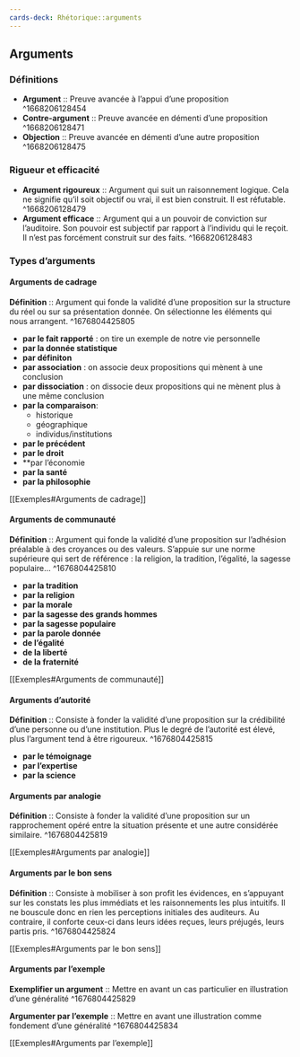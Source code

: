 ```yaml
---
cards-deck: Rhétorique::arguments
---
```


## Arguments

### Définitions

- **Argument** :: Preuve avancée à l’appui d’une proposition
^1668206128454
- **Contre-argument** :: Preuve avancée en démenti d’une proposition
^1668206128471
- **Objection** :: Preuve avancée en démenti d’une autre proposition
^1668206128475

### Rigueur et efficacité

- **Argument rigoureux** :: Argument qui suit un raisonnement logique. Cela ne signifie qu’il soit objectif ou vrai, il est bien construit. Il est réfutable.
^1668206128479
- **Argument efficace** :: Argument qui a un pouvoir de conviction sur l’auditoire. Son pouvoir est subjectif par rapport à l’individu qui le reçoit. Il n’est pas forcément construit sur des faits.
^1668206128483

### Types d’arguments

#### Arguments de cadrage

**Définition** :: Argument qui fonde la validité d’une proposition sur la structure du réel ou sur sa présentation donnée. On sélectionne les éléments qui nous arrangent.
^1676804425805

- **par le fait rapporté** : on tire un exemple de notre vie personnelle
- **par la donnée statistique** 
- **par définiton**
- **par association** : on associe deux propositions qui mènent à une conclusion
- **par dissociation** : on dissocie deux propositions qui ne mènent plus à une même conclusion
- **par la comparaison**:
	- historique
	- géographique
	- individus/institutions
- **par le précédent**
- **par le droit**
- **par l’économie
- **par la santé**
- **par la philosophie**

[[Exemples#Arguments de cadrage]]

#### Arguments de communauté

**Définition** :: Argument qui fonde la validité d’une proposition sur l’adhésion préalable à des croyances ou des valeurs. S’appuie sur une norme supérieure qui sert de référence : la religion, la tradition, l’égalité, la sagesse populaire…
^1676804425810

- **par la tradition**
- **par la religion**
- **par la morale**
- **par la sagesse des grands hommes**
- **par la sagesse populaire**
- **par la parole donnée**
- **de l’égalité**
- **de la liberté**
- **de la fraternité**

[[Exemples#Arguments de communauté]]

#### Arguments d’autorité

**Définition** :: Consiste à fonder la validité d’une proposition sur la crédibilité d’une personne ou d’une institution. Plus le degré de l’autorité est élevé, plus l’argument tend à être rigoureux.
^1676804425815

- **par le témoignage**
- **par l’expertise**
- **par la science**

#### Arguments par analogie

**Définition** :: Consiste à fonder la validité d’une proposition sur un rapprochement opéré entre la situation présente et une autre considérée similaire.
^1676804425819

[[Exemples#Arguments par analogie]]

#### Arguments par le bon sens

**Définition** :: Consiste à mobiliser à son profit les évidences, en s’appuyant sur les constats les plus immédiats et les raisonnements les plus intuitifs. Il ne bouscule donc en rien les perceptions initiales des auditeurs. Au contraire, il conforte ceux-ci dans leurs idées reçues, leurs préjugés, leurs partis pris.
^1676804425824

[[Exemples#Arguments par le bon sens]]

#### Arguments par l’exemple

**Exemplifier un argument** :: Mettre en avant un cas particulier en illustration d’une généralité
^1676804425829

**Argumenter par l’exemple** :: Mettre en avant une illustration comme fondement d’une généralité
^1676804425834

[[Exemples#Arguments par l’exemple]]




